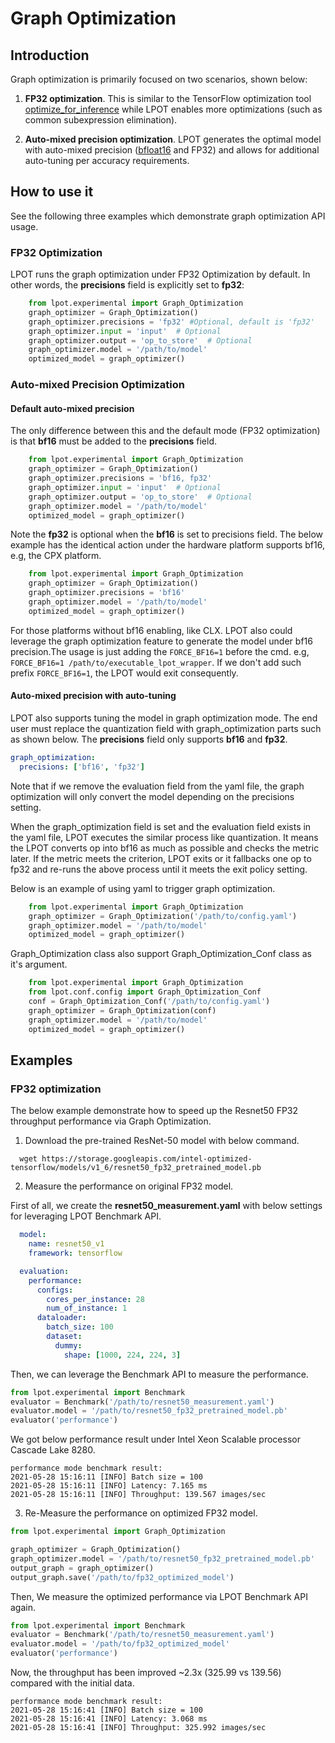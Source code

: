 Graph Optimization
==================

## Introduction

Graph optimization is primarily focused on two scenarios, shown below:

1. **FP32 optimization**. This is similar to the TensorFlow optimization tool [optimize_for_inference](https://github.com/tensorflow/tensorflow/blob/master/tensorflow/python/tools/optimize_for_inference.py) while LPOT enables more optimizations (such as common subexpression elimination).

2. **Auto-mixed precision optimization**. LPOT generates the optimal model with auto-mixed precision ([bfloat16](https://cloud.google.com/tpu/docs/bfloat16) and FP32) and allows for additional auto-tuning per accuracy requirements.


## How to use it

See the following three examples which demonstrate graph optimization API usage.

### FP32 Optimization

LPOT runs the graph optimization under FP32 Optimization by default. In other words, the **precisions** field is explicitly set to **fp32**:

```python
    from lpot.experimental import Graph_Optimization
    graph_optimizer = Graph_Optimization()
    graph_optimizer.precisions = 'fp32' #Optional, default is 'fp32'
    graph_optimizer.input = 'input'  # Optional
    graph_optimizer.output = 'op_to_store'  # Optional
    graph_optimizer.model = '/path/to/model'
    optimized_model = graph_optimizer()
```

### Auto-mixed Precision Optimization

#### Default auto-mixed precision

The only difference between this and the default mode (FP32 optimization) is that **bf16** must be added to the **precisions** field.

  ```python
      from lpot.experimental import Graph_Optimization
      graph_optimizer = Graph_Optimization()
      graph_optimizer.precisions = 'bf16, fp32'
      graph_optimizer.input = 'input'  # Optional
      graph_optimizer.output = 'op_to_store'  # Optional
      graph_optimizer.model = '/path/to/model'
      optimized_model = graph_optimizer()
  ```
Note the **fp32** is optional when the **bf16** is set to precisions field. The below example has the identical action under the hardware platform supports bf16, e.g, the CPX platform.
  ```python
      from lpot.experimental import Graph_Optimization
      graph_optimizer = Graph_Optimization()
      graph_optimizer.precisions = 'bf16'
      graph_optimizer.model = '/path/to/model'
      optimized_model = graph_optimizer()
  ```
For those platforms without bf16 enabling, like CLX. LPOT also could leverage the graph optimization feature to generate the model under bf16 precision.The usage is just adding the `FORCE_BF16=1` before the cmd.
e.g, `FORCE_BF16=1 /path/to/executable_lpot_wrapper`. If we don't add such prefix `FORCE_BF16=1`, the LPOT would exit consequently.


#### Auto-mixed precision with auto-tuning

LPOT also supports tuning the model in graph optimization mode. The end user must replace the quantization field with graph_optimization parts such as shown below. The **precisions** field only supports **bf16** and **fp32**.

  ```yaml
  graph_optimization:
    precisions: ['bf16', 'fp32']
  ```
Note that if we remove the evaluation field from the yaml file, the graph optimization will only convert the model depending on the precisions setting.

When the graph_optimization field is set and the evaluation field exists in the yaml file, LPOT executes the similar process like quantization. It means the LPOT converts op into bf16 as much as possible and checks the metric later. If the metric meets the criterion, LPOT exits or it fallbacks one op to fp32 and re-runs the above process until it meets the exit policy setting.

Below is an example of using yaml to trigger graph optimization.

  ```python
      from lpot.experimental import Graph_Optimization
      graph_optimizer = Graph_Optimization('/path/to/config.yaml')
      graph_optimizer.model = '/path/to/model'
      optimized_model = graph_optimizer()
  ```

Graph_Optimization class also support Graph_Optimization_Conf class as it's argument.

  ```python
      from lpot.experimental import Graph_Optimization
      from lpot.conf.config import Graph_Optimization_Conf
      conf = Graph_Optimization_Conf('/path/to/config.yaml')
      graph_optimizer = Graph_Optimization(conf)
      graph_optimizer.model = '/path/to/model'
      optimized_model = graph_optimizer()
  ```

  ## Examples

  ### FP32 optimization
  The below example demonstrate how to speed up the Resnet50 FP32 throughput performance via Graph Optimization.
  1. Download the pre-trained ResNet-50 model with below command.
  ```shell
    wget https://storage.googleapis.com/intel-optimized-tensorflow/models/v1_6/resnet50_fp32_pretrained_model.pb

  ```
  2. Measure the performance on original FP32 model.

  First of all, we create the **resnet50_measurement.yaml** with below settings for leveraging LPOT Benchmark API.

  ```yaml
    model:
      name: resnet50_v1
      framework: tensorflow

    evaluation:
      performance:
        configs:
          cores_per_instance: 28
          num_of_instance: 1
        dataloader:
          batch_size: 100
          dataset:
            dummy:
              shape: [1000, 224, 224, 3]
  ```

  Then, we can leverage the Benchmark API to measure the performance.
  ```python
  from lpot.experimental import Benchmark
  evaluator = Benchmark('/path/to/resnet50_measurement.yaml')
  evaluator.model = '/path/to/resnet50_fp32_pretrained_model.pb'
  evaluator('performance')
  ```

  We got below performance result under Intel Xeon Scalable processor Cascade Lake 8280.
  ```shell
  performance mode benchmark result:
2021-05-28 15:16:11 [INFO] Batch size = 100
2021-05-28 15:16:11 [INFO] Latency: 7.165 ms
2021-05-28 15:16:11 [INFO] Throughput: 139.567 images/sec

```
3. Re-Measure the performance on optimized FP32 model.
  ```python
  from lpot.experimental import Graph_Optimization

  graph_optimizer = Graph_Optimization()
  graph_optimizer.model = '/path/to/resnet50_fp32_pretrained_model.pb'
  output_graph = graph_optimizer()
  output_graph.save('/path/to/fp32_optimized_model')
  ```
Then, We measure the optimized performance via LPOT Benchmark API again.
  ```python
  from lpot.experimental import Benchmark
  evaluator = Benchmark('/path/to/resnet50_measurement.yaml')
  evaluator.model = '/path/to/fp32_optimized_model'
  evaluator('performance')
  ```

Now, the throughput has been improved ~2.3x (325.99 vs 139.56) compared with the initial data.
```shell
performance mode benchmark result:
2021-05-28 15:16:41 [INFO] Batch size = 100
2021-05-28 15:16:41 [INFO] Latency: 3.068 ms
2021-05-28 15:16:41 [INFO] Throughput: 325.992 images/sec
```
